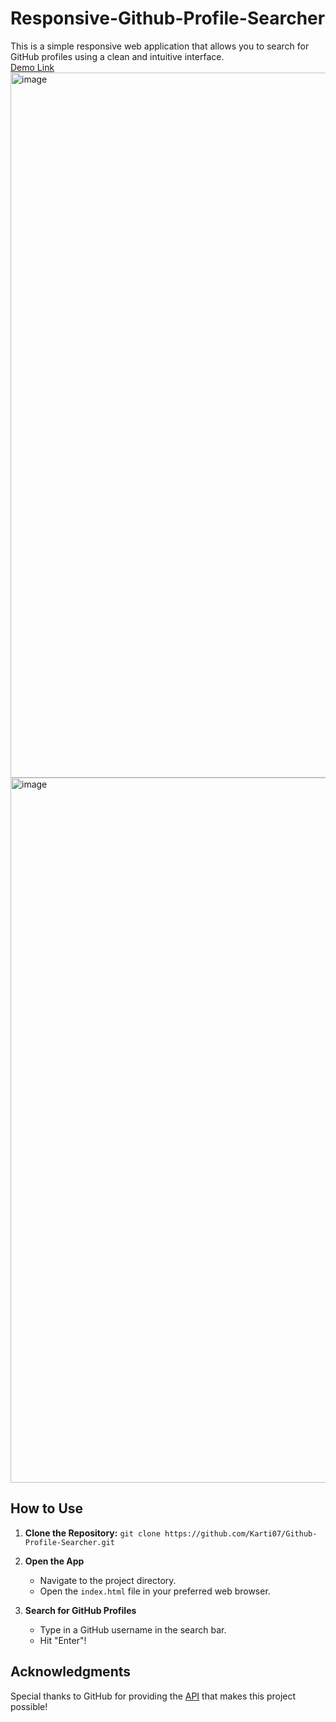 # Responsive-Github-Profile-Searcher
This is a simple responsive web application that allows you to search for GitHub profiles using a clean and intuitive interface.<br>
[Demo Link](https://karti07.github.io/Responsive-Github-Profile-Searcher/)
<img width="1128" alt="image" src="https://github.com/Karti07/Responsive-Github-Profile-Searcher/assets/125097553/b15363f6-82f8-4afb-8171-ea7e27cb734d">
<img width="1128" alt="image" src="https://github.com/Karti07/Responsive-Github-Profile-Searcher/assets/125097553/d752a66e-bef7-46b0-a5c1-ee724e2d25ef">

## How to Use
1. **Clone the Repository:**
   ```git clone https://github.com/Karti07/Github-Profile-Searcher.git```

2. **Open the App**
     - Navigate to the project directory.
     - Open the `index.html` file in your preferred web browser.

3. **Search for GitHub Profiles**
     - Type in a GitHub username in the search bar.
     - Hit "Enter"!

## Acknowledgments
Special thanks to GitHub for providing the [API](https://docs.github.com/rest) that makes this project possible!

